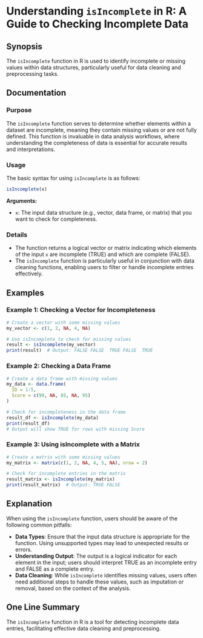<!--
Meta Description: # Understanding `isIncomplete` in R: A Guide to Checking Incomplete Data ## Synopsis The `isIncomplete` function in R is used to identify incomplete o...
Meta Keywords: data, isincomplete, incomplete, function, missing
-->

# Understanding `isIncomplete` in R: A Guide to Checking Incomplete Data

## Synopsis
The `isIncomplete` function in R is used to identify incomplete or missing values within data structures, particularly useful for data cleaning and preprocessing tasks.

## Documentation

### Purpose
The `isIncomplete` function serves to determine whether elements within a dataset are incomplete, meaning they contain missing values or are not fully defined. This function is invaluable in data analysis workflows, where understanding the completeness of data is essential for accurate results and interpretations.

### Usage
The basic syntax for using `isIncomplete` is as follows:

```R
isIncomplete(x)
```

**Arguments:**
- `x`: The input data structure (e.g., vector, data frame, or matrix) that you want to check for completeness.

### Details
- The function returns a logical vector or matrix indicating which elements of the input `x` are incomplete (TRUE) and which are complete (FALSE).
- The `isIncomplete` function is particularly useful in conjunction with data cleaning functions, enabling users to filter or handle incomplete entries effectively.

## Examples

### Example 1: Checking a Vector for Incompleteness
```R
# Create a vector with some missing values
my_vector <- c(1, 2, NA, 4, NA)

# Use isIncomplete to check for missing values
result <- isIncomplete(my_vector)
print(result)  # Output: FALSE FALSE  TRUE FALSE  TRUE
```

### Example 2: Checking a Data Frame
```R
# Create a data frame with missing values
my_data <- data.frame(
  ID = 1:5,
  Score = c(90, NA, 85, NA, 95)
)

# Check for incompleteness in the data frame
result_df <- isIncomplete(my_data)
print(result_df)
# Output will show TRUE for rows with missing Score
```

### Example 3: Using isIncomplete with a Matrix
```R
# Create a matrix with some missing values
my_matrix <- matrix(c(1, 2, NA, 4, 5, NA), nrow = 2)

# Check for incomplete entries in the matrix
result_matrix <- isIncomplete(my_matrix)
print(result_matrix)  # Output: TRUE FALSE
```

## Explanation
When using the `isIncomplete` function, users should be aware of the following common pitfalls:
- **Data Types**: Ensure that the input data structure is appropriate for the function. Using unsupported types may lead to unexpected results or errors.
- **Understanding Output**: The output is a logical indicator for each element in the input; users should interpret TRUE as an incomplete entry and FALSE as a complete entry.
- **Data Cleaning**: While `isIncomplete` identifies missing values, users often need additional steps to handle these values, such as imputation or removal, based on the context of the analysis.

## One Line Summary
The `isIncomplete` function in R is a tool for detecting incomplete data entries, facilitating effective data cleaning and preprocessing.